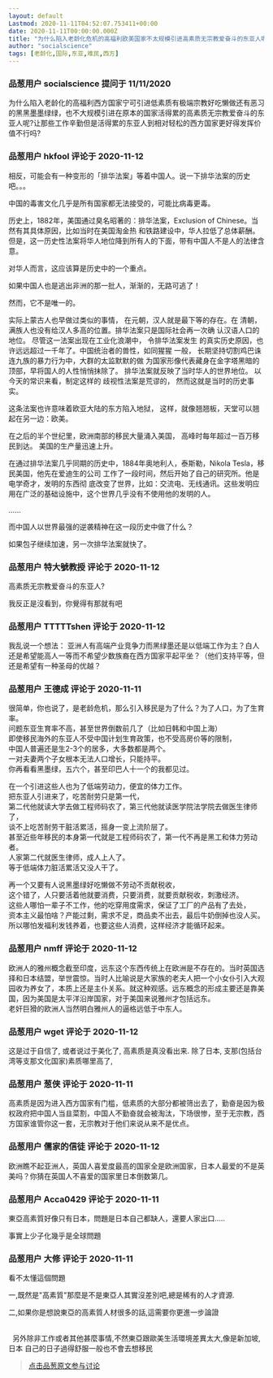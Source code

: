 ```yaml
---
layout: default
Lastmod: 2020-11-11T04:52:07.753411+00:00
date: 2020-11-11T00:00:00.000Z
title: "为什么陷入老龄化危机的高福利欧美国家不太规模引进高素质无宗教爱奋斗的东亚人呢?"
author: "socialscience"
tags: [老龄化,国际,东亚,难民,西方]
---
```



### 品葱用户 **socialscience** 提问于 11/11/2020
    
为什么陷入老龄化的高福利西方国家宁可引进低素质有极端宗教好吃懒做还有恶习的黑黑墨墨绿绿，也不大规模引进在原本的国家活得累的高素质无宗教爱奋斗的东亚人呢?让那些工作辛勤但是活得累的东亚人到相对轻松的西方国家更好得发挥价值不行吗?
    
                

### 品葱用户 **hkfool** 评论于 2020-11-12
        
相反，可能会有一种变形的「排华法案」等着中国人。说一下排华法案的历史吧。。。  
  
中国的毒害文化几乎是所有国家都无法接受的，可能比病毒更毒。  
  
历史上，1882年，美国通过臭名昭著的：排华法案，Exclusion of Chinese。当然有其具体原因，比如当时在美国淘金热 和铁路建设中，华人拉低了总体薪酬。但是，这一历史性法案将华人地位降到所有人的下面，带有中国人不是人的法律含意。  
  
对华人而言，这应该算是历史中的一个重点。  
  
如果中国人也是逃出非洲的那一批人，渐渐的，无路可逃了！  
  
然而，它不是唯一的。  
  
实际上蒙古人也早做过类似的事情， 在元朝，汉人就是最下等的存在。在 清朝，满族人也没有给汉人多高的位置。排华法案只是国际社会再一次确 认汉语人口的地位。 尽管这一法案出现在工业化浪潮中， 令排华法案发生 的真实历史原因，也许远远超过一千年了。中国统治者的兽性，如同猩猩 一般， 长期坚持切割鸡巴诛连九族的暴力行为中，大群的太监默默的做 为国家形像代表藏身在金字塔黑暗的顶部，早将国人的人性悄悄抺除了。 排华法案就反映了当时华人的世界地位。 以今天的常识来看，制定这样的 歧视性法案是荒谬的， 然而这就是当时的历史事实。  
  
这条法案也许意味着欧亚大陆的东方陷入地狱， 这样，就像翘翘板，天堂可以翘起在另一边：欧美。  
  
在之后的半个世纪里，欧洲南部的移民大量涌入美国， 高峰时每年超过一百万移民到达。 美国的生产量迅速上升。  
  
在通过排华法案几乎同期的历史中，1884年奥地利人，泰斯勒，Nikola Tesla，移民美国，他先在爱迪生的公司 工作了一段时间，然后开始了自己的研究所。他是电学奇才，发明的东西彻 底改变了世界，比如：交流电、无线通讯。这些发明应用在广泛的基础设施中，这个世界几乎没有不使用他的发明的人。  
  
......  
  
而中国人以世界最强的逆袭精神在这一段历史中做了什么？  
  
如果包子继续加速，另一次排华法案就快了。
        
                

### 品葱用户 **特大號教授** 评论于 2020-11-12
        
高素质无宗教爱奋斗的东亚人?  
  
我反正是沒看到，你覺得有那就有吧
        
                

### 品葱用户 **TTTTTshen** 评论于 2020-11-12
        
我乱说一个想法： 亚洲人有高端产业竞争力而黑绿墨还是以低端工作为主？白人还是希望能高人一等而不希望少数族裔在西方国家平起平坐？（他们支持平等，但还是希望有一种圣母的优越？
        
                

### 品葱用户 **王德成** 评论于 2020-11-11
        
很简单，你也说了，是老龄危机，那么引入移民是为了什么？为了人口，为了生育率。  
问题东亚生育率不高，甚至世界倒数前几了（比如日韩和中国上海）  
即使移民海外的东亚人不受中国计划生育政策，也不受高房价等的限制，  
中国人普遍还是生2-3个的居多，大多数都是两个。  
一对夫妻两个子女根本无法人口增长，只能持平。  
你再看看黑墨绿，五六个，甚至印巴人十一个的我都见过。  
  
在一个引进这些人也为了低端劳动力，便宜的体力工作。  
把东亚人引进来了，吃苦耐劳只是第一代，  
第二代他就读大学去做工程师码农了，第三代他就读医学院法学院去做医生律师了，  
谈不上吃苦耐劳干脏活累活，摇身一变上流阶层了。  
甚至近些年移民的本身第一代就是工程师码农了，第一代不再是黑工和体力劳动者。  
人家第二代就医生律师，成人上人了。  
等于低端体力脏活累活又没人干了。  
  
再一个又要有人说黑墨绿好吃懒做不劳动不贡献税收，  
这个错了，人只要活着他就要消费，只要消费，就要贡献税收，刺激经济。  
这些人哪怕一辈子不工作，他的吃穿用度需求，保证了工厂的产品有了去处，  
资本主义最怕啥？产能过剩，需求不足，商品卖不出去，最后牛奶倒掉也没人买。  
所以哪怕发福利发钱养着，也要这些人消费，这样经济才能循环起来。
        
                

### 品葱用户 **nmff** 评论于 2020-11-12
        
欧洲人的雅州概念截至印度，远东这个东西传统上在欧洲是不存在的。当时英国选择和日本结盟，举世震惊。当时人比喻说是大家族的老夫人把一个小女仆引入大观园收为养女了，本质上还是主仆关系。就这种观感。远东概念的形成主要还是靠美国，因为美国是太平洋沿岸国家，对于美国来说雅州才包括远东。  
老奸巨猾的欧洲人当然明白雅州人的逼格远低于中东人。
        
                

### 品葱用户 **wget** 评论于 2020-11-12
        
这是过于自信了, 或者说过于美化了, 高素质是真没看出来. 除了日本, 支那(包括台湾等支那文化国家)素质哪里高了,
        
                

### 品葱用户 **葱侠** 评论于 2020-11-11
        
高素质是因为进入西方国家有门槛，低素质的大部分都被筛出去了，勤奋是因为极权政府把中国人当韭菜割，中国人不勤奋就会被淘汰，下场很惨，至于无宗教，西方国家谁管你这一套，无宗教对于他们来说从来不是优点。
        
                

### 品葱用户 **儒家的信徒** 评论于 2020-11-12
        
欧洲瞧不起亚洲人，英国人喜爱度最高的国家全是欧洲国家，日本人最爱的不是英美吗？你猜在英国人不喜爱的国家里日本倒数第几。
        
                

### 品葱用户 **Acca0429** 评论于 2020-11-11
        
東亞高素質好像只有日本，問題是日本自己都缺人，還要人家出口.....  
  
事實上少子化幾乎是全球問題
        
                

### 品葱用户 **大修** 评论于 2020-11-11
        
看不太懂這個問題  
  
一,既然是"高素質"那麼是不是東亞人其實沒差別吧,總是稀有的人才資源.  
  
二,如果你是想說東亞的高素質人材很多的話,這需要你更進一步論證  
  
   
  另外除非工作或者其他甚麼事情,不然東亞跟歐美生活環境差異太大,像是新加坡,日本 自己的日子過得舒服一般也不會去想移民
        
                





> [点击品葱原文参与讨论](https://pincong.rocks/question/33379)

